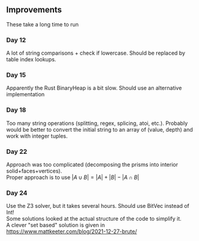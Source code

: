 ## Improvements
These take a long time to run

### Day 12
A lot of string comparisons + check if lowercase. Should be replaced by table index lookups.

### Day 15
Apparently the Rust BinaryHeap is a bit slow. Should use an alternative implementation

### Day 18
Too many string operations (splitting, regex, splicing, atoi, etc.).
Probably would be better to convert the initial string to an array of (value, depth) and work with integer tuples.

### Day 22
Approach was too complicated (decomposing the prisms into interior solid+faces+vertices).\
Proper approach is to use $|A \cup B| = |A| + |B| - |A \cap B|$

### Day 24
Use the Z3 solver, but it takes several hours. Should use BitVec instead of Int! \
Some solutions looked at the actual structure of the code to simplify it. \
A clever "set based" solution is given in https://www.mattkeeter.com/blog/2021-12-27-brute/

<!--
cargo new day00 --bin --vcs none

https://stackoverflow.com/questions/32723794/how-do-i-write-a-function-that-takes-both-owned-and-non-owned-string-collections
-->

